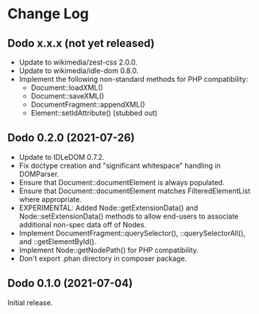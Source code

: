 # Change Log

## Dodo x.x.x (not yet released)
* Update to wikimedia/zest-css 2.0.0.
* Update to wikimedia/idle-dom 0.8.0.
* Implement the following non-standard methods for PHP compatibility:
  * Document::loadXML()
  * Document::saveXML()
  * DocumentFragment::appendXML()
  * Element::setIdAttribute() (stubbed out)

## Dodo 0.2.0 (2021-07-26)
* Update to IDLeDOM 0.7.2.
* Fix doctype creation and "significant whitespace" handling in DOMParser.
* Ensure that Document::documentElement is always populated.
* Ensure that Document::documentElement matches FilteredElementList where
  appropriate.
* EXPERIMENTAL: Added Node::getExtensionData() and Node::setExtensionData()
  methods to allow end-users to associate additional non-spec data off of
  Nodes.
* Implement DocumentFragment::querySelector(), ::querySelectorAll(), and
  ::getElementById().
* Implement Node::getNodePath() for PHP compatibility.
* Don't export .phan directory in composer package.

## Dodo 0.1.0 (2021-07-04)
Initial release.
